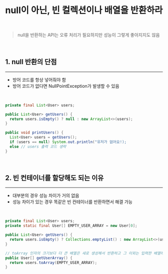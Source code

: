 # null이 아닌, 빈 컬렉션이나 배열을 반환하라

<br>

> null을 반환하는 API는 오류 처리가 필요하지만 성능이 그렇게 좋아지지도 않음

<br>

## 1. null 반환의 단점

---

 - 방어 코드를 항상 넣어줘야 함
 - 방어 코드가 없다면 NullPointException가 발생할 수 있음

<br>

```java
private final List<User> users;

public List<User> getUsers() {
  return users.isEmpty() ? null : new ArrayList<>(users);
}

public void printUsers() {
  List<User> users = getUsers();
  if (users == null) System.out.println("유저가 없어요!);
  else // users 출력 코드 생략
}
```

<br>

## 2. 빈 컨테이너를 할당해도 되는 이유

---

 - 대부분의 경우 성능 차이가 거의 없음
 - 성능 차이가 있는 경우 똑같은 빈 컨테이너를 반환하면서 해결 가능

<br>

```java
private final List<User> users;
private static final User[] EMPTY_USER_ARRAY = new User[0];

public List<User> getUsers() {
  return users.isEmpty() ? Collections.emptyList() : new ArrayList<>(users);
}

// toArray 인자의 크기보다 더 큰 배열은 새로 생성해서 반환하고 그 이외는 입력한 배열에 원소를 담아서 반환
public User[] getUserArray() {
  return users.toArray(EMPTY_USER_ARRAY);
}

```

